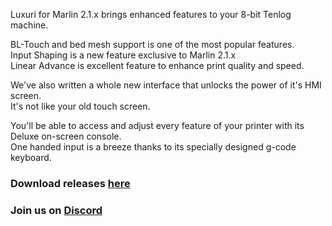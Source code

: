 Luxuri for Marlin 2.1.x brings enhanced features to your 8-bit Tenlog machine.  

BL-Touch and bed mesh support is one of the most popular features.  
Input Shaping is a new feature exclusive to Marlin 2.1.x  
Linear Advance is excellent feature to enhance print quality and speed.  
 
We've also written a whole new interface that unlocks the power of it's HMI screen.  
It's not like your old touch screen.  

You'll be able to access and adjust every feature of your printer with its Deluxe on-screen console.  
One handed input is a breeze thanks to its specially designed g-code keyboard.

### Download releases [here](https://github.com/klack/LuxuriMarlin/releases)
### Join us on [Discord](https://discord.gg/w8gMzQq8Bp)
